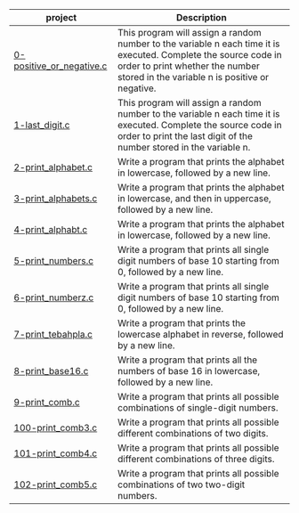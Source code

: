 | project      | Description |
| ----------- | ----------- |
|  [0-positive_or_negative.c](./0-positive_or_negative.c)  |This program will assign a random number to the variable n each time it is executed. Complete the source code in order to print whether the number stored in the variable n is positive or negative.|
|  [1-last_digit.c](./1-last_digit.c)  |This program will assign a random number to the variable n each time it is executed. Complete the source code in order to print the last digit of the number stored in the variable n. |
|  [2-print_alphabet.c](./2-print_alphabet.c)  | Write a program that prints the alphabet in lowercase, followed by a new line.|
|  [3-print_alphabets.c](./3-print_alphabets.c)  | Write a program that prints the alphabet in lowercase, and then in uppercase, followed by a new line.|
|  [4-print_alphabt.c](./4-print_alphabt.c)  | Write a program that prints the alphabet in lowercase, followed by a new line.|
|  [5-print_numbers.c](./5-print_numbers.c)  |Write a program that prints all single digit numbers of base 10 starting from 0, followed by a new line. |
|  [6-print_numberz.c](./6-print_numberz.c)  | Write a program that prints all single digit numbers of base 10 starting from 0, followed by a new line.|
|  [7-print_tebahpla.c](./7-print_tebahpla.c)  |Write a program that prints the lowercase alphabet in reverse, followed by a new line. |
|  [8-print_base16.c](./8-print_base16.c)  | Write a program that prints all the numbers of base 16 in lowercase, followed by a new line.|
|  [9-print_comb.c](./9-print_comb.c)  | Write a program that prints all possible combinations of single-digit numbers.|
|  [100-print_comb3.c](./100-print_comb3.cr)  |Write a program that prints all possible different combinations of two digits. |
|  [101-print_comb4.c](./101-print_comb4.c)  | Write a program that prints all possible different combinations of three digits.|
|  [102-print_comb5.c](./102-print_comb5.c)  | Write a program that prints all possible combinations of two two-digit numbers.|
